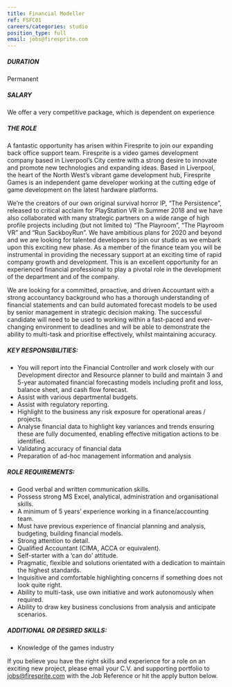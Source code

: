 ```yaml
---
title: Financial Modeller
ref: FSFC01
careers/categories: studio
position_type: full
email: jobs@firesprite.com
---
```

##### DURATION

Permanent

##### SALARY

We offer a very competitive package, which is dependent on experience

##### THE ROLE

A fantastic opportunity has arisen within Firesprite to join our expanding back office support team. Firesprite is a video games development company based in Liverpool’s City centre with a strong desire to innovate and promote new technologies and expanding ideas.  Based in Liverpool, the heart of the North West’s vibrant game development hub, Firesprite Games is an independent game developer working at the cutting edge of game development on the latest hardware platforms.


We’re the creators of our own original survival horror IP, “The Persistence”, released to critical acclaim for PlayStation VR in Summer 2018 and we have also collaborated with many strategic partners on a wide range of high profile projects including (but not limited to) “The Playroom”, “The Playroom VR” and “Run SackboyRun”. 
We have ambitious plans for 2020 and beyond and we are looking for talented developers to join our studio as we embark upon this exciting new phase.
As a member of the finance team you will be instrumental in providing the necessary support at an exciting time of rapid company growth and development. This is an excellent opportunity for an experienced financial professional to play a pivotal role in the development of the department and of the company. 

We are looking for a committed, proactive, and driven Accountant with a strong accountancy background who has a thorough understanding of financial statements and can build automated forecast models to be used by senior management in strategic decision making. The successful candidate will need to be used to working within a fast-paced and ever-changing environment to deadlines and will be able to demonstrate the ability to multi-task and prioritise effectively, whilst maintaining accuracy. 

##### **KEY RESPONSIBILITIES:**

* You will report into the Financial Controller and work closely with our Development director and Resource planner to build and maintain 3 and 5-year automated financial forecasting models including profit and loss, balance sheet, and cash flow forecast. 
*  Assist with various departmental budgets.
* Assist with regulatory reporting.
* Highlight to the business any risk exposure for operational areas / projects.
* Analyse financial data to highlight key variances and trends ensuring these are fully documented, enabling effective mitigation actions to be identified.
* Validating accuracy of financial data
* Preparation of ad-hoc management information and analysis



##### **ROLE REQUIREMENTS:**

* Good verbal and written communication skills. 
* Possess strong MS Excel, analytical, administration and organisational skills.
* A minimum of 5 years’ experience working in a finance/accounting team.
* Must have previous experience of financial planning and analysis, budgeting, building financial models.
* Strong attention to detail.
* Qualified Accountant (CIMA, ACCA or equivalent).
* Self-starter with a ‘can do’ attitude.
* Pragmatic, flexible and solutions orientated with a dedication to maintain the highest standards.
* Inquisitive and comfortable highlighting concerns if something does not look quite right.
* Ability to multi-task, use own initiative and work autonomously when required.
* Ability to draw key business conclusions from analysis and anticipate scenarios.



##### **ADDITIONAL OR DESIRED SKILLS:**

* Knowledge of the games industry

If you believe you have the right skills and experience for a role on an exciting new project, please email your C.V. and supporting portfolio to jobs@firesprite.com with the Job Reference or hit the apply button below.